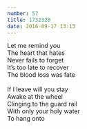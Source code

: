 ```yaml
---
number: 57
title: 1732320
date: 2016-09-17 13:13
---
```


Let me remind you<br>
The heart that hates<br>
Never fails to forget<br>
It’s too late to recover<br>
The blood loss was fate<br>
<br>
If I leave will you stay<br>
Awake at the wheel<br>
Clinging to the guard rail<br>
With only your holy water<br>
To hang onto<br>